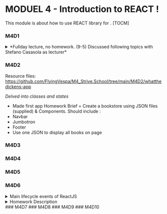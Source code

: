 # MODUEL 4 - Introduction to REACT !

This module is about how to use REACT library for .
[TOCM]

### M4D1

<details>
<summary> *Fullday lecture, no homework. (9-5) Discussed following topics with Stefano Casasola as lecturer* </summary>
<ul>
	<li>- Install/Setup React</li>
		<ul>
		<li>versions</li>
	 	<li>basic packages</li>
		<li>nodemodules</li>
		<li>yarn</li>
		<li>a list!</li>
		</ul>
	<li> Componets</li>
	<li>Props</li>
	<li> Import/Export</li>
	<li>States</li>
	<li> Classes - *Featured, but not explained in depth. To be touched on later.*</li>
</details>

### M4D2

Resource files: https://github.com/FlyingVespa/M4_Strive.School/tree/main/M4D2/whatthedickens-app

_Delved into classes and states_

- Made first app
  Homework Brief = Create a bookstore using JSON files (supplied) & Components. Should include :
- Navbar
- Jumbotron
- Footer
- Use one JSON to display all books on page

### M4D3

### M4D4

### M4D5

### M4D6

<details>
<summary>Main lifecycle events of ReactJS</summary>
<ul>
	<li>constructor()</li>
	<li>Mounting - *componentDidMount()*</li>
	<li>Unmounting - *componentWillUnmount()*</li>
	<li>Updating - *componentDidUpdate()*</li>
	<li>render()</li>
</ul>
</details>
<details><summary>Homework Description</summary></details>
### M4D7
### M4D8
### M4D9
### M4D10
